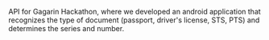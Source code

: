 API for Gagarin Hackathon, where we developed an android application that recognizes the type of document (passport, driver's license, STS, PTS) and determines the series and number.
